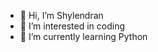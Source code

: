 - 👋 Hi, I’m Shylendran
- 👀 I’m interested in coding
- 🌱 I’m currently learning Python


<!---
7Shylendran/7Shylendran is a ✨ special ✨ repository because its `README.md` (this file) appears on your GitHub profile.
You can click the Preview link to take a look at your changes.
--->
